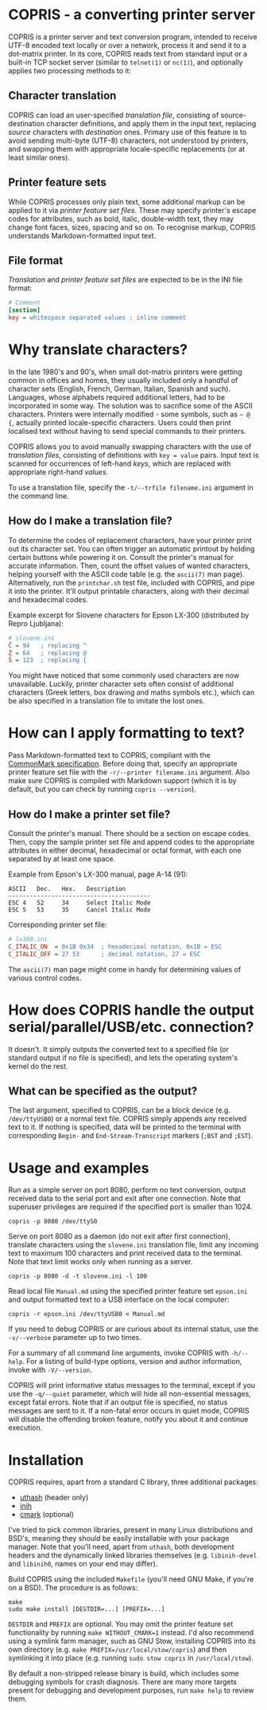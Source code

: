 # COPRIS - a converting printer server

COPRIS is a printer server and text conversion program, intended to
receive UTF-8 encoded text locally or over a network, process it and
send it to a dot-matrix printer. In its core, COPRIS reads text from
standard input or a built-in TCP socket server (similar to `telnet(1)`
or `nc(1)`), and optionally applies two processing methods to it:


## Character translation

COPRIS can load an user-specified *translation file*, consisting of
source-destination character definitions, and apply them in the input
text, replacing *source* characters with *destination* ones. Primary use
of this feature is to avoid sending multi-byte (UTF-8) characters, not
understood by printers, and swapping them with appropriate locale-specific
replacements (or at least similar ones).


## Printer feature sets

While COPRIS processes only plain text, some additional markup can be
applied to it via *printer feature set files*. These may specify printer's
escape codes for attributes, such as bold, italic, double-width text,
they may change font faces, sizes, spacing and so on. To recognise markup,
COPRIS understands Markdown-formatted input text.


## File format

*Translation* and *printer feature set files* are expected to be in the
INI file format:

```ini
# Comment
[section]
key = whitespace separated values ; inline comment
```


# Why translate characters?

In the late 1980's and 90's, when small dot-matrix printers were
getting common in offices and homes, they usually included only a
handful of character sets (English, French, German, Italian, Spanish and
such). Languages, whose alphabets required additional letters, had to be
incorporated in some way. The solution was to sacrifice some of the ASCII
characters. Printers were internally modified - some symbols, such as `~
@ {`, actually printed locale-specific characters. Users could then print
localised text without having to send special commands to their printers.

COPRIS allows you to avoid manually swapping characters with the use
of *translation files*, consisting of definitions with `key = value`
pairs. Input text is scanned for occurrences of left-hand *keys*, which
are replaced with appropriate right-hand *values*.

To use a translation file, specify the `-t/--trfile filename.ini`
argument in the command line.


## How do I make a translation file?

To determine the codes of replacement characters, have your printer print
out its character set. You can often trigger an automatic printout by
holding certain buttons while powering it on. Consult the printer's
manual for accurate information. Then, count the offset values of
wanted characters, helping yourself with the ASCII code table (e.g. the
`ascii(7)` man page). Alternatively, run the `printchar.sh` test file,
included with COPRIS, and pipe it into the printer. It'll output printable
characters, along with their decimal and hexadecimal codes.

Example excerpt for Slovene characters for Epson LX-300 (distributed by
Repro Ljubljana):

```ini
# slovene.ini
Č = 94   ; replacing ^
Ž = 64   ; replacing @
Š = 123  ; replacing {
```

You might have noticed that some commonly used characters are now
unavailable. Luckily, printer character sets often consist of additional
characters (Greek letters, box drawing and maths symbols etc.), which
can be also specified in a translation file to imitate the lost ones.


# How can I apply formatting to text?

Pass Markdown-formatted text to COPRIS, compliant with the [CommonMark
specification][1]. Before doing that, specify an appropriate printer
feature set file with the `-r/--printer filename.ini` argument. Also make
sure COPRIS is compiled with Markdown support (which it is by default,
but you can check by running `copris --version`).

[1]: https://spec.commonmark.org/


## How do I make a printer set file?

Consult the printer's manual. There should be a section on escape
codes. Then, copy the sample printer set file and append codes to the
appropriate attributes in either decimal, hexadecimal or octal format,
with each one separated by at least one space.

Example from Epson's LX-300 manual, page A-14 (91):

```
ASCII   Dec.   Hex.   Description
----------------------------------------
ESC 4   52     34     Select Italic Mode
ESC 5   53     35     Cancel Italic Mode
```

Corresponding printer set file:

```ini
# lx300.ini
C_ITALIC_ON  = 0x1B 0x34  ; hexadecimal notation, 0x1B = ESC
C_ITALIC_OFF = 27 53      ; decimal notation, 27 = ESC
```

The `ascii(7)` man page might come in handy for determining values of
various control codes.


# How does COPRIS handle the output serial/parallel/USB/etc. connection?

It doesn't. It simply outputs the converted text to a specified file
(or standard output if no file is specified), and lets the operating
system's kernel do the rest.


## What can be specified as the output?

The last argument, specified to COPRIS, can be a block device
(e.g. `/dev/ttyUSB0`) or a normal text file. COPRIS simply appends any
received text to it. If nothing is specified, data will be printed to
the terminal with corresponding `Begin-` and `End-Stream-Transcript`
markers (`;BST` and `;EST`).


# Usage and examples

Run as a simple server on port 8080, perform no text conversion, output
received data to the serial port and exit after one connection. Note
that superuser privileges are required if the specified port is smaller
than 1024.

```
copris -p 8080 /dev/ttyS0
```

Serve on port 8080 as a daemon (do not exit after first connection),
translate characters using the `slovene.ini` translation file, limit
any incoming text to maximum 100 characters and print received data to
the terminal. Note that text limit works only when running as a server.

```
copris -p 8080 -d -t slovene.ini -l 100
```

Read local file `Manual.md` using the specified printer feature set
`epson.ini` and output formatted text to a USB interface on the local
computer:

```
copris -r epson.ini /dev/ttyUSB0 < Manual.md
```

If you need to debug COPRIS or are curious about its internal status,
use the `-v/--verbose` parameter up to two times.

For a summary of all command line arguments, invoke COPRIS with
`-h/--help`. For a listing of build-type options, version and author
information, invoke with `-V/--version`.

COPRIS will print informative status messages to the terminal, except
if you use the `-q/--quiet` parameter, which will hide all non-essential
messages, except fatal errors. Note that if an output file is specified,
no status messages are sent to it. If a non-fatal error occurs in quiet
mode, COPRIS will disable the offending broken feature, notify you about
it and continue execution.


# Installation

COPRIS requires, apart from a standard C library, three additional
packages:

- [uthash][2] (header only)
- [inih][3]
- [cmark][4] (optional)

[2]: https://repology.org/project/uthash/versions
[3]: https://repology.org/project/inih/versions
[4]: https://repology.org/project/cmark/versions

I've tried to pick common libraries, present in many Linux distributions
and BSD's, meaning they should be easily installable with your
package manager. Note that you'll need, apart from `uthash`, both
development headers and the dynamically linked libraries themselves
(e.g. `libinih-devel` and `libinih0`, names on your end may differ).

Build COPRIS using the included `Makefile` (you'll need GNU Make, if
you're on a BSD). The procedure is as follows:

```
make
sudo make install [DESTDIR=...] [PREFIX=...]
```

`DESTDIR` and `PREFIX` are optional. You may omit the printer feature
set functionality by running `make WITHOUT_CMARK=1` instead. I'd also
recommend using a symlink farm manager, such as GNU Stow, installing
COPRIS into its own directory (e.g. `make PREFIX=/usr/local/stow/copris`)
and then symlinking it into place (e.g. running `sudo stow copris` in
`/usr/local/stow`).

By default a non-stripped release binary is build, which includes some
debugging symbols for crash diagnosis. There are many more targets present
for debugging and development purposes, run `make help` to review them.

